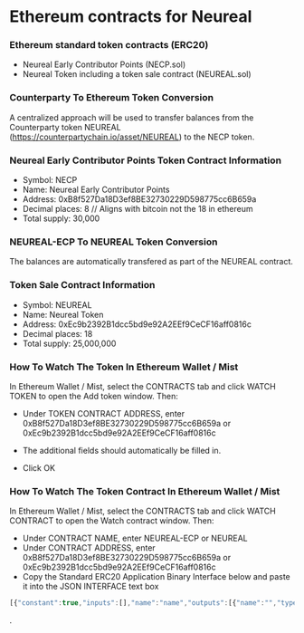 # Ethereum contracts for Neureal

### Ethereum standard token contracts (ERC20)
- Neureal Early Contributor Points (NECP.sol)
- Neureal Token including a token sale contract (NEUREAL.sol)

### Counterparty To Ethereum Token Conversion

A centralized approach will be used to transfer balances from the Counterparty token NEUREAL (https://counterpartychain.io/asset/NEUREAL) to the NECP token.

### Neureal Early Contributor Points Token Contract Information

- Symbol: NECP
- Name: Neureal Early Contributor Points
- Address: 0xB8f527Da18D3ef8BE32730229D598775cc6B659a
- Decimal places: 8 // Aligns with bitcoin not the 18 in ethereum
- Total supply: 30,000

### NEUREAL-ECP To NEUREAL Token Conversion

The balances are automatically transfered as part of the NEUREAL contract.

### Token Sale Contract Information

- Symbol: NEUREAL
- Name: Neureal Token
- Address: 0xEc9b2392B1dcc5bd9e92A2EEf9CeCF16aff0816c
- Decimal places: 18
- Total supply: 25,000,000

### How To Watch The Token In Ethereum Wallet / Mist

In Ethereum Wallet / Mist, select the CONTRACTS tab and click WATCH TOKEN to open the Add token window. Then:

- Under TOKEN CONTRACT ADDRESS, enter 0xB8f527Da18D3ef8BE32730229D598775cc6B659a or 0xEc9b2392B1dcc5bd9e92A2EEf9CeCF16aff0816c
- The additional fields should automatically be filled in.

- Click OK

### How To Watch The Token Contract In Ethereum Wallet / Mist

In Ethereum Wallet / Mist, select the CONTRACTS tab and click WATCH CONTRACT to open the Watch contract window. Then:

- Under CONTRACT NAME, enter NEUREAL-ECP or NEUREAL
- Under CONTRACT ADDRESS, enter 0xB8f527Da18D3ef8BE32730229D598775cc6B659a or 0xEc9b2392B1dcc5bd9e92A2EEf9CeCF16aff0816c
- Copy the Standard ERC20 Application Binary Interface below and paste it into the JSON INTERFACE text box

```javascript
[{"constant":true,"inputs":[],"name":"name","outputs":[{"name":"","type":"string"}],"payable":false,"type":"function"},{"constant":false,"inputs":[{"name":"_spender","type":"address"},{"name":"_value","type":"uint256"}],"name":"approve","outputs":[{"name":"success","type":"bool"}],"payable":false,"type":"function"},{"constant":true,"inputs":[],"name":"totalSupply","outputs":[{"name":"","type":"uint256"}],"payable":false,"type":"function"},{"constant":false,"inputs":[{"name":"_from","type":"address"},{"name":"_to","type":"address"},{"name":"_value","type":"uint256"}],"name":"transferFrom","outputs":[{"name":"success","type":"bool"}],"payable":false,"type":"function"},{"constant":true,"inputs":[],"name":"decimals","outputs":[{"name":"","type":"uint8"}],"payable":false,"type":"function"},{"constant":true,"inputs":[],"name":"version","outputs":[{"name":"","type":"string"}],"payable":false,"type":"function"},{"constant":true,"inputs":[{"name":"_owner","type":"address"}],"name":"balanceOf","outputs":[{"name":"balance","type":"uint256"}],"payable":false,"type":"function"},{"constant":true,"inputs":[],"name":"symbol","outputs":[{"name":"","type":"string"}],"payable":false,"type":"function"},{"constant":false,"inputs":[{"name":"_to","type":"address"},{"name":"_value","type":"uint256"}],"name":"transfer","outputs":[{"name":"success","type":"bool"}],"payable":false,"type":"function"},{"constant":false,"inputs":[{"name":"_spender","type":"address"},{"name":"_value","type":"uint256"},{"name":"_extraData","type":"bytes"}],"name":"approveAndCall","outputs":[{"name":"success","type":"bool"}],"payable":false,"type":"function"},{"constant":true,"inputs":[{"name":"_owner","type":"address"},{"name":"_spender","type":"address"}],"name":"allowance","outputs":[{"name":"remaining","type":"uint256"}],"payable":false,"type":"function"},{"inputs":[{"name":"_initialAmount","type":"uint256"},{"name":"_tokenName","type":"string"},{"name":"_decimalUnits","type":"uint8"},{"name":"_tokenSymbol","type":"string"}],"payable":false,"type":"constructor"},{"payable":false,"type":"fallback"},{"anonymous":false,"inputs":[{"indexed":true,"name":"_from","type":"address"},{"indexed":true,"name":"_to","type":"address"},{"indexed":false,"name":"_value","type":"uint256"}],"name":"Transfer","type":"event"},{"anonymous":false,"inputs":[{"indexed":true,"name":"_owner","type":"address"},{"indexed":true,"name":"_spender","type":"address"},{"indexed":false,"name":"_value","type":"uint256"}],"name":"Approval","type":"event"}]
```

.
